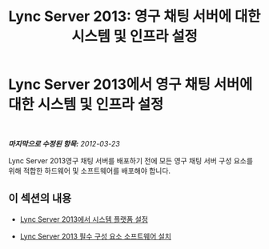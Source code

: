 ﻿---
title: 'Lync Server 2013: 영구 채팅 서버에 대한 시스템 및 인프라 설정'
TOCTitle: 영구 채팅 서버에 대한 시스템 및 인프라 설정
ms:assetid: d433d056-988d-40f1-9521-5f3e7316756f
ms:mtpsurl: https://technet.microsoft.com/ko-kr/library/JJ205290(v=OCS.15)
ms:contentKeyID: 49305137
ms.date: 08/24/2015
mtps_version: v=OCS.15
ms.translationtype: HT
---

# Lync Server 2013에서 영구 채팅 서버에 대한 시스템 및 인프라 설정

 

_**마지막으로 수정된 항목:** 2012-03-23_

Lync Server 2013영구 채팅 서버를 배포하기 전에 모든 영구 채팅 서버 구성 요소를 위해 적합한 하드웨어 및 소프트웨어를 배포해야 합니다.

## 이 섹션의 내용

  - [Lync Server 2013에서 시스템 플랫폼 설정](lync-server-2013-set-up-system-platforms.md)

  - [Lync Server 2013 필수 구성 요소 소프트웨어 설치](lync-server-2013-install-lync-server-2013-prerequisite-software.md)


